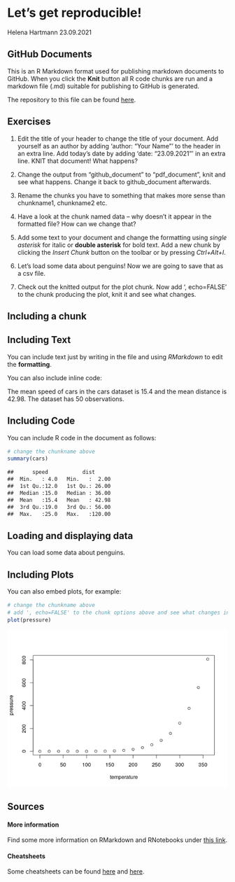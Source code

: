 Let’s get reproducible\!
================
Helena Hartmann
23.09.2021

## GitHub Documents

This is an R Markdown format used for publishing markdown documents to
GitHub. When you click the **Knit** button all R code chunks are run and
a markdown file (.md) suitable for publishing to GitHub is generated.

The repository to this file can be found
[here](https://github.com/helenahartmann/git_md_intro).

## Exercises

1.  Edit the title of your header to change the title of your document.
    Add yourself as an author by adding ‘author: “Your Name”’ to the
    header in an extra line. Add today’s date by adding ‘date:
    “23.09.2021”’ in an extra line. KNIT that document\! What happens?

2.  Change the output from “github\_document” to “pdf\_document”, knit
    and see what happens. Change it back to github\_document afterwards.

3.  Rename the chunks you have to something that makes more sense than
    chunkname1, chunkname2 etc.

4.  Have a look at the chunk named data – why doesn’t it appear in the
    formatted file? How can we change that?

5.  Add some text to your document and change the formatting using
    *single asterisk* for italic or **double asterisk** for bold text.
    Add a new chunk by clicking the *Insert Chunk* button on the toolbar
    or by pressing *Ctrl+Alt+I*.

6.  Let’s load some data about penguins\! Now we are going to save that
    as a csv file.

7.  Check out the knitted output for the plot chunk. Now add ‘,
    echo=FALSE’ to the chunk producing the plot, knit it and see what
    changes.

## Including a chunk

## Including Text

You can include text just by writing in the file and using *RMarkdown*
to edit the **formatting**.

You can also include inline code:

The mean speed of cars in the cars dataset is 15.4 and the mean distance
is 42.98. The dataset has 50 observations.

## Including Code

You can include R code in the document as follows:

``` r
# change the chunkname above
summary(cars)
```

    ##      speed           dist       
    ##  Min.   : 4.0   Min.   :  2.00  
    ##  1st Qu.:12.0   1st Qu.: 26.00  
    ##  Median :15.0   Median : 36.00  
    ##  Mean   :15.4   Mean   : 42.98  
    ##  3rd Qu.:19.0   3rd Qu.: 56.00  
    ##  Max.   :25.0   Max.   :120.00

## Loading and displaying data

You can load some data about penguins.

## Including Plots

You can also embed plots, for example:

``` r
# change the chunkname above
# add ', echo=FALSE' to the chunk options above and see what changes in your output when you knit
plot(pressure)
```

![](SBL_repro_markdown_exercises_files/figure-gfm/chunkname3-1.png)<!-- -->

## Sources

#### More information

Find some more information on RMarkdown and RNotebooks under [this
link](https://argoshare.is.ed.ac.uk/healthyr_book/chap12-h1.html).

#### Cheatsheets

Some cheatsheets can be found
[here](https://raw.githubusercontent.com/rstudio/cheatsheets/master/rmarkdown-2.0.pdf)
and
[here](www.rstudio.com/wp-content/uploads/2015/02/rmarkdown-cheatsheet.pdf).

